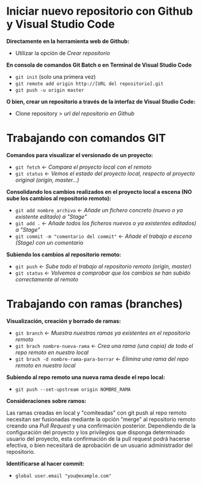 
# Iniciar nuevo repositorio con Github y Visual Studio Code
	
**Directamente en la herramienta web de Github:**
- Utilizar la opción de *Crear repositorio*

**En consola de comandos Git Batch o en Terminal de Visual Studio Code**

- `git init` (solo una primera vez)
- `git remote add origin http://[URL del repositorio].git`
- `git push -u origin master`

**O bien, crear un repositorio a través de la interfaz de Visual Studio Code:**
- Clone repository > *url del repositorio en Github*

# Trabajando con comandos GIT

**Comandos para visualizar el versionado de un proyecto:**

- `git fetch` <- *Compara el proyecto local con el remoto*
- `git status` <- *Vemos el estado del proyecto local, respecto al proyecto original (origin, master...)*

**Consolidando los cambios realizados en el proyecto local a escena (NO sube los cambios al repositorio remoto):**

- `git add nombre_archivo` <- *Añade un fichero concreto (nuevo o ya existente editado) a "Stage"*
- `git add .` <- *Añade todos los ficheros nuevos o ya existentes editados) a "Stage"*
- `git commit -m "comentario del commit"` <- *Añade el trabajo a escena (Stage) con un comentario*

**Subiendo los cambios al repositorio remoto:**

- `git push` <- *Sube todo el trabajo al repositorio remoto (origin, master)*
- `git status` <- *Volvemos a comprobar que los cambios se han subido correctamente al remoto*

# Trabajando con ramas (branches)

**Visualización, creación y borrado de ramas:**

- `git branch` <- *Muestra nuestras ramas ya existentes en el repositorio remoto*
- `git brach nombre-nueva-rama`  <- *Crea una rama (una copia) de todo el repo remoto en nuestro local*
- `git brach -d nombre-rama-para-borrar` <- *Elimina una rama del repo remoto en nuestro local*

**Subiendo al repo remoto una nueva rama desde el repo local:**

- `git push --set-upstream origin NOMBRE_RAMA`

**Consideraciones sobre ramos:**

Las ramas creadas en local y "comiteadas" con git push al repo remoto necesitan ser fusionadas mediante la opción "merge" al repositorio remoto creando una *Pull Request* y una confirmación posterior. 
Dependiendo de la configuración del proyecto y los privilegios que disponga determinado usuario del proyecto, esta confirmación de la pull request podrá hacerse efectiva, o bien necesitará de aprobación de un usuario administrador del repositorio.

**Identificarse al hacer commit:**

- `global user.email "you@example.com"`
